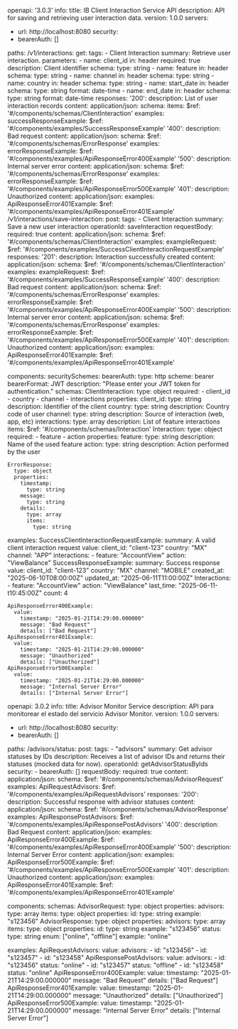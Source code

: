 openapi: '3.0.3'
info:
  title: IB Client Interaction Service API
  description: API for saving and retrieving user interaction data.
  version: 1.0.0
servers:
  - url: http://localhost:8080
security:
  - bearerAuth: []

paths:
  /v1/interactions:
    get:
      tags:
        - Client Interaction
      summary: Retrieve  user interaction.
      parameters:
        - name: client_id
          in: header
          required: true
          description: Client identifier
          schema:
            type: string
        - name: feature
          in: header
          schema:
            type: string
        - name: channel
          in: header
          schema:
            type: string
        - name: country
          in: header
          schema:
            type: string
        - name: start_date
          in: header
          schema:
            type: string
            format: date-time
        - name: end_date
          in: header
          schema:
            type: string
            format: date-time
      responses:
        '200':
          description: List of user interaction records
          content:
            application/json:
              schema:
                items:
                  $ref: '#/components/schemas/ClientInteraction'
              examples:
                successResponseExample:
                  $ref: '#/components/examples/SuccessResponseExample'
        '400':
          description: Bad request
          content:
            application/json:
              schema:
                $ref: '#/components/schemas/ErrorResponse'
              examples:
                errorResponseExample:
                  $ref: '#/components/examples/ApiResponseError400Example'
        '500':
          description: Internal server error
          content:
            application/json:
              schema:
                $ref: '#/components/schemas/ErrorResponse'
              examples:
                errorResponseExample:
                  $ref: '#/components/examples/ApiResponseError500Example'
        '401':
          description: Unauthorized
          content:
            application/json:
              examples:
                ApiResponseError401Example:
                  $ref: '#/components/examples/ApiResponseError401Example'
  /v1/interactions/save-interaction:
    post:
      tags:
        - Client Interaction
      summary: Save a new user interaction
      operationId: saveInteraction
      requestBody:
        required: true
        content:
          application/json:
            schema:
              $ref: '#/components/schemas/ClientInteraction'
            examples:
              exampleRequest:
                $ref: '#/components/examples/SuccessClientInteractionRequestExample'
      responses:
        '201':
          description: Interaction successfully created
          content:
            application/json:
              schema:
                $ref: '#/components/schemas/ClientInteraction'
              examples:
                exampleRequest:
                  $ref: '#/components/examples/SuccessResponseExample'
        '400':
          description: Bad request
          content:
            application/json:
              schema:
                $ref: '#/components/schemas/ErrorResponse'
              examples:
                errorResponseExample:
                  $ref: '#/components/examples/ApiResponseError400Example'
        '500':
          description: Internal server error
          content:
            application/json:
              schema:
                $ref: '#/components/schemas/ErrorResponse'
              examples:
                errorResponseExample:
                  $ref: '#/components/examples/ApiResponseError500Example'
        '401':
          description: Unauthorized
          content:
            application/json:
              examples:
                ApiResponseError401Example:
                  $ref: '#/components/examples/ApiResponseError401Example'

components:
  securitySchemes:
    bearerAuth:
      type: http
      scheme: bearer
      bearerFormat: JWT
      description: "Please enter your JWT token for authentication."
  schemas:
    ClientInteraction:
      type: object
      required:
        - client_id
        - country
        - channel
        - interactions
      properties:
        client_id:
          type: string
          description: Identifier of the client
        country:
          type: string
          description: Country code of user
        channel:
          type: string
          description: Source of interaction (web, app, etc)
        interactions:
          type: array
          description: List of feature interactions
          items:
            $ref: '#/components/schemas/Interaction'
    Interaction:
      type: object
      required:
        - feature
        - action
      properties:
        feature:
          type: string
          description: Name of the used feature
        action:
          type: string
          description: Action performed by the user


    ErrorResponse:
      type: object
      properties:
        timestamp:
          type: string
        message:
          type: string
        details:
          type: array
          items:
            type: string

  examples:
    SuccessClientInteractionRequestExample:
      summary: A valid client interaction request
      value:
        client_id: "client-123"
        country: "MX"
        channel: "APP"
        interactions:
          - feature: "AccountView"
            action: "ViewBalance"
    SuccessResponseExample:
      summary:  Success response
      value:
        client_id: "client-123"
        country: "MX"
        channel: "MOBILE"
        created_at: "2025-06-10T08:00:00Z"
        updated_at: "2025-06-11T11:00:00Z"
        Interactions:
          -  feature: "AccountView"
             action: "ViewBalance"
             last_time: "2025-06-11-t10:45:00Z"
             count: 4

    ApiResponseError400Example:
      value:
        timestamp: "2025-01-21T14:29:00.000000"
        message: "Bad Request"
        details: ["Bad Request"]
    ApiResponseError401Example:
      value:
        timestamp: "2025-01-21T14:29:00.000000"
        message: "Unauthorized"
        details: ["Unauthorized"]
    ApiResponseError500Example:
      value:
        timestamp: "2025-01-21T14:29:00.000000"
        message: "Internal Server Error"
        details: ["Internal Server Error"]




openapi: 3.0.2
info:
  title: Advisor Monitor Service
  description: API para monitorear el estado del servicio Advisor Monitor.
  version: 1.0.0
servers:
  - url: http://localhost:8080
security:
  - bearerAuth: []

paths:
  /advisors/status:
    post:
      tags:
        - "advisors"
      summary: Get advisor statuses by IDs
      description: Receives a list of advisor IDs and returns their statuses (mocked data for now).
      operationId: getAdvisorStatusByIds
      security:
        - bearerAuth: []
      requestBody:
        required: true
        content:
          application/json:
            schema:
              $ref: '#/components/schemas/AdvisorRequest'
            examples:
              ApiRequestAdvisors:
                $ref: '#/components/examples/ApiRequestAdvisors'
      responses:
        '200':
          description: Successful response with advisor statuses
          content:
            application/json:
              schema:
                $ref: '#/components/schemas/AdvisorResponse'
              examples:
                ApiResponsePostAdvisors:
                  $ref: '#/components/examples/ApiResponsePostAdvisors'
        '400':
          description: Bad Request
          content:
            application/json:
              examples:
                ApiResponseError400Example:
                  $ref: '#/components/examples/ApiResponseError400Example'
        '500':
          description: Internal Server Error
          content:
            application/json:
              examples:
                ApiResponseError500Example:
                  $ref: '#/components/examples/ApiResponseError500Example'
        '401':
          description: Unauthorized
          content:
            application/json:
              examples:
                ApiResponseError401Example:
                  $ref: '#/components/examples/ApiResponseError401Example'

components:
  schemas:
    AdvisorRequest:
      type: object
      properties:
        advisors:
          type: array
          items:
            type: object
            properties:
              id:
                type: string
                example: "s123456"
    AdvisorResponse:
      type: object
      properties:
        advisors:
          type: array
          items:
            type: object
            properties:
              id:
                type: string
                example: "s123456"
              status:
                type: string
                enum: ["online", "offline"]
                example: "online"

  examples:
    ApiRequestAdvisors:
      value:
        advisors:
          - id: "s123456"
          - id: "s123457"
          - id: "s123458"
    ApiResponsePostAdvisors:
      value:
        advisors:
          - id: "s123456"
            status: "online"
          - id: "s123457"
            status: "offline"
          - id: "s123458"
            status: "online"
    ApiResponseError400Example:
      value:
        timestamp: "2025-01-21T14:29:00.000000"
        message: "Bad Request"
        details: ["Bad Request"]
    ApiResponseError401Example:
      value:
        timestamp: "2025-01-21T14:29:00.000000"
        message: "Unauthorized"
        details: ["Unauthorized"]
    ApiResponseError500Example:
      value:
        timestamp: "2025-01-21T14:29:00.000000"
        message: "Internal Server Error"
        details: ["Internal Server Error"]
